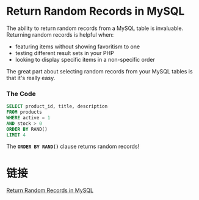 # Return Random Records in MySQL

The ability to return random records from a MySQL table is invaluable. Returning random records is helpful when:

- featuring items without showing favoritism to one
- testing different result sets in your PHP
- looking to display specific items in a non-specific order

The great part about selecting random records from your MySQL tables is that it's really easy.

### The Code

```sql
SELECT product_id, title, description
FROM products
WHERE active = 1
AND stock > 0
ORDER BY RAND()
LIMIT 4
```

The **`ORDER BY RAND()`** clause returns random records!

# 链接

[Return Random Records in MySQL](https://davidwalsh.name/mysql-random)
